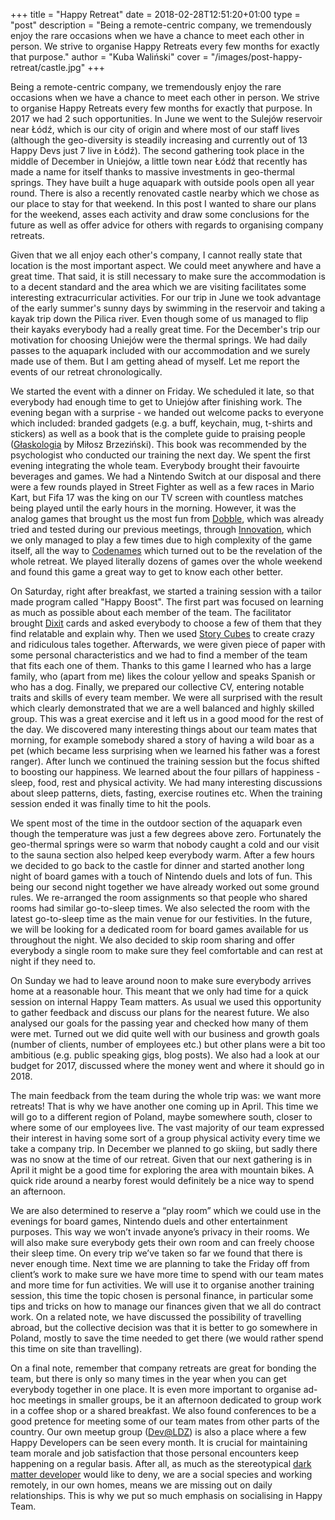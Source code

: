 +++
title = "Happy Retreat"
date = 2018-02-28T12:51:20+01:00
type = "post"
description = "Being a remote-centric company, we tremendously enjoy the rare occasions when we have a chance to meet each other in person. We strive to organise Happy Retreats every few months for exactly that purpose."
author = "Kuba Waliński"
cover = "/images/post-happy-retreat/castle.jpg"
+++

Being a remote-centric company, we tremendously enjoy the rare occasions when we have a chance to meet each other in person. We strive to organise Happy Retreats every few months for exactly that purpose. In 2017 we had 2 such opportunities. In June we went to the Sulejów reservoir near Łódź, which is our city of origin and where most of our staff lives (although the geo-diversity is steadily increasing and currently out of 13 Happy Devs just 7 live in Łódź). The second gathering took place in the middle of December in Uniejów, a little town near Łódź that recently has made a name for itself thanks to massive investments in geo-thermal springs. They have built a huge aquapark with outside pools open all year round. There is also a recently renovated castle nearby which we chose as our place to stay for that weekend. In this post I wanted to share our plans for the weekend, asses each activity and draw some conclusions for the future as well as offer advice for others with regards to organising company retreats.

Given that we all enjoy each other's company, I cannot really state that location is the most important aspect. We could meet anywhere and have a great time. That said, it is still necessary to make sure the accommodation is to a decent standard and the area which we are visiting facilitates some interesting extracurricular activities. For our trip in June we took advantage of the early summer's sunny days by swimming in the reservoir and taking a kayak trip down the Pilica river. Even though some of us managed to flip their kayaks everybody had a really great time. For the December's trip our motivation for choosing Uniejów were the thermal springs. We had daily passes to the aquapark included with our accommodation and we surely made use of them. But I am getting ahead of myself. Let me report the events of our retreat chronologically.

We started the event with a dinner on Friday. We scheduled it late, so that everybody had enough time to get to Uniejów after finishing work. The evening began with a surprise - we handed out welcome packs to everyone which included: branded gadgets (e.g. a buff, keychain, mug, t-shirts and stickers) as well as a book that is the complete guide to praising people ([Głaskologia](http://lubimyczytac.pl/ksiazka/198919/glaskologia-faktyczne-reguly-motywowania-i-rozumienia-motywacji) by Miłosz Brzeziński). This book was recommended by the psychologist who conducted our training the next day. We spent the first evening integrating the whole team. Everybody brought their favouirte beverages and games. We had a Nintendo Switch at our disposal and there were a few rounds played in Street Fighter as well as a few races in Mario Kart, but Fifa 17 was the king on our TV screen with countless matches being played until the early hours in the morning. However, it was the analog games that brought us the most fun from [Dobble](https://boardgamegeek.com/boardgame/63268/spot-it), which was already tried and tested during our previous meetings, through [Innovation](https://boardgamegeek.com/boardgame/63888/innovation), which we only managed to play a few times due to high complexity of the game itself, all the way to [Codenames](https://boardgamegeek.com/boardgame/178900/codenames) which turned out to be the revelation of the whole retreat. We played literally dozens of games over the whole weekend and found this game a great way to get to know each other better.

On Saturday, right after breakfast, we started a training session with a tailor made program called "Happy Boost". The first part was focused on learning as much as possible about each member of the team. The facilitator brought [Dixit](https://boardgamegeek.com/boardgame/39856/dixit) cards and asked everybody to choose a few of them that they find relatable and explain why. Then we used [Story Cubes](https://boardgamegeek.com/boardgame/20545/rorys-story-cubes) to create crazy and ridiculous tales together. Afterwards, we were given piece of paper with some personal characteristics and we had to find a member of the team that fits each one of them. Thanks to this game I learned who has a large family, who (apart from me) likes the colour yellow and speaks Spanish or who has a dog. Finally, we prepared our collective CV, entering notable traits and skills of every team member. We were all surprised with the result which clearly demonstrated that we are a well balanced and highly skilled group. This was a great exercise and it left us in a good mood for the rest of the day. We discovered many interesting things about our team mates that morning, for example somebody shared a story of having a wild boar as a pet (which became less surprising when we learned his father was a forest ranger). After lunch we continued the training session but the focus shifted to boosting our happiness. We learned about the four pillars of happiness - sleep, food, rest and physical activity. We had many interesting discussions about sleep patterns, diets, fasting, exercise routines etc. When the training session ended it was finally time to hit the pools.

We spent most of the time in the outdoor section of the aquapark even though the temperature was just a few degrees above zero. Fortunately the geo-thermal springs were so warm that nobody caught a cold and our visit to the sauna section also helped keep everybody warm. After a few hours we decided to go back to the castle for dinner and started another long night of board games with a touch of Nintendo duels and lots of fun. This being our second night together we have already worked out some ground rules. We re-arranged the room assignments so that people who shared rooms had similar go-to-sleep times. We also selected the room with the latest go-to-sleep time as the main venue for our festivities. In the future, we will be looking for a dedicated room for board games available for us throughout the night. We also decided to skip room sharing and offer everybody a single room to make sure they feel comfortable and can rest at night if they need to.

On Sunday we had to leave around noon to make sure everybody arrives home at a reasonable hour. This meant that we only had time for a quick session on internal Happy Team matters. As usual we used this opportunity to gather feedback and discuss our plans for the nearest future. We also analysed our goals for the passing year and checked how many of them were met. Turned out we did quite well with our business and growth goals (number of clients, number of employees etc.) but other plans were a bit too ambitious (e.g. public speaking gigs, blog posts). We also had a look at our budget for 2017, discussed where the money went and where it should go in 2018.

The main feedback from the team during the whole trip was: we want more retreats! That is why we have another one coming up in April. This time we will go to a different region of Poland, maybe somewhere south, closer to where some of our employees live. The vast majority of our team expressed their interest in having some sort of a group physical activity every time we take a company trip. In December we planned to go skiing, but sadly there was no snow at the time of our retreat. Given that our next gathering is in April it might be a good time for exploring the area with mountain bikes. A quick ride around a nearby forest would definitely be a nice way to spend an afternoon.

We are also determined to reserve a “play room” which we could use in the evenings for board games, Nintendo duels and other entertainment purposes. This way we won’t invade anyone’s privacy in their rooms. We will also make sure everybody gets their own room and can freely choose their sleep time.
On every  trip we’ve taken so far we found that there is never enough time. Next time we are planning to take the Friday off from client’s work to make sure we have more time to spend with our team mates and more time for fun activities. We will use it to organise another training session, this time the topic chosen is personal finance, in particular some tips and tricks on how to manage our finances given that we all do contract work. On a related note, we have discussed the possibility of travelling abroad, but the collective decision was that it is better to go somewhere in Poland, mostly to save the time needed to get there (we would rather spend this time on site than travelling).

On a final note, remember that company retreats are great for bonding the team, but there is only so many times in the year when you can get everybody together in one place. It is even more important to organise ad-hoc meetings in smaller groups, be it an afternoon dedicated to group work in a coffee shop or a shared breakfast. We also found conferences to be a good pretence for meeting some of our team mates from other parts of the country. Our own meetup group ([Dev@LDZ](https://www.meetup.com/dev-LDZ/)) is also a place where a few Happy Developers can be seen every month. It is crucial for maintaining team morale and job satisfaction that those personal encounters keep happening on a regular basis. After all, as much as the stereotypical [dark matter developer](https://www.hanselman.com/blog/DarkMatterDevelopersTheUnseen99.aspx) would like to deny, we are a social species and working remotely, in our own homes, means we are missing out on daily relationships. This is why we put so much emphasis on socialising in Happy Team.
